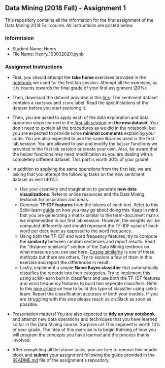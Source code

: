## Data Mining (2018 Fall) - Assignment 1
This repository contains all the information for the first assignment of the Data Mining 2018 Fall course. All instructions are posted below. 

### Informtaion
* Student Name: Henry  
* File Name: Henry_103032027.ipynb

### Assignmet Instructions
- First, you should attempt the **take home** exercises provided in the [notebook](https://github.com/omarsar/data_mining_lab/blob/master/news_data_mining.ipynb) we used for the first lab session. Attempt all the exercises, as it is counts towards the final grade of your first assignment (20%). 

- Then, download the dataset provided in this [link](https://archive.ics.uci.edu/ml/datasets/Sentiment+Labelled+Sentences#). The sentiment dataset contains a `sentence` and `score` label. Read the specificiations of the dataset before you start exploring it. 


- Then, you are asked to apply each of the data exploration and data operation steps learned in the [first lab session](https://github.com/omarsar/data_mining_lab) on **the new dataset**. You don't need to explain all the procedures as we did in the notebook, but you are expected to provide some **minimal comments** explaining your code. You are also expected to use the same libraries used in the first lab session. You are allowed to use and modify the `helper` functions we provided in the first lab session or create your own. Also, be aware that the helper functions may need modification as you are dealing with a completely different dataset. This part is worth 30% of your grade!

- In addition to applying the same operations from the first lab, we are asking that you attempt the following tasks on the new sentiment dataset as well (40%):
    - Use your creativity and imagination to generate **new data visualizations**. Refer to online resources and the Data Mining textbook for inspiration and ideas. 
    - Generate **TF-IDF features** from the tokens of each text. Refer to this Sciki-learn [guide](http://scikit-learn.org/stable/modules/generated/sklearn.feature_extraction.text.TfidfVectorizer.html) on how you may go about doing this. Keep in mind that you are generating a matrix similar to the term-document matrix we implemented in our first lab session. However, the weights will be computed differently and should represent the TF-IDF value of each word per document as opposed to the word frequency.
    - Using both the TF-IDF and word frequency features, try to compute the **similarity** between random sentences and report results. Read the "distance simiilarity" section of the Data Mining textbook on what measures you can use here. [Cosine similarity](https://jamesmccaffrey.wordpress.com/2017/03/29/the-cosine-similarity-of-two-sentences/) is one of these methods but there are others. Try to explore a few of them in this exercise and report the differences in result. 
    - Lastly, implement a simple **Naive Bayes classifier** that automatically classifies the records into their categories. Try to implement this using scikit-learn built in classifiers and use both the TF-IDF features and word frequency features to build two seperate classifiers. Refer to this [nice article](https://hub.packtpub.com/implementing-3-naive-bayes-classifiers-in-scikit-learn/) on how to build this type of classifier using scikit-learn. Report the classification accuracy of both your models. If you are struggling with this step please reach us on Slack as soon as possible.   


- Presentation matters! You are also expected to **tidy up your notebook** and attempt new data operations and techniques that you have learned so far in the Data Mining course. Surprise us! This segment is worth 10% of your grade. The idea of this exercise is to begin thinking of how you will program the concepts you have learned and the process that is involved. 


- After completing all the above tasks, you are free to remove this header block and **submit** your assignment following the guide provided in the [README.md](https://github.com/omarsar/dm_2018_hw_1/blob/master/README.md) file of the assignment's repository. 

